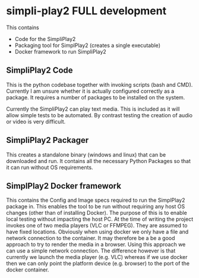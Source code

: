# simpli-play2 FULL development
This contains 
+ Code for the SimpliPlay2
+ Packaging tool for SimplPlay2 (creates a single executable)
+ Docker framework to run SimpliPlay2


## SimpliPlay2 Code

This is the python codebase together with invoking 
scripts (bash and CMD).
Currently I am unsure whether it is actually configured 
correctly as a package.
It requires a number of packages to be installed on the system.

Currently the SimpliPlay2 can play text media. This is included as 
it will allow simple tests to be automated.
By contrast testing the creation of audio or video is very difficult.

## SimpliPlay2 Packager

This creates a standalone binary (windows and linux) that can be 
downloaded and run.
It contains all the necessary Python Packages so that it can run 
without OS requirements.

## SimplPlay2 Docker framework

This contains the Config and Image specs required to run the SimplPlay2 
package in.
This enables the tool to be run without requiring any host OS 
changes (other than of installing Docker).
The purpose of this is to enable local testing without impacting the 
host PC.
At the time of writing the project invokes one of two media 
players (VLC or FFMPEG). 
They are assumed to have fixed locations. 
Obviously when using docker we only have a file and network connection to 
the container.
It may therefore be a be a good approach to try to render the media in a browser.
Using this approach we can use a simple network connection.
The difference however is that currently we launch the media player (e.g. VLC) whereas 
if we use docker then we can only point the platform device (e.g. browser) 
to the port of the docker container.  